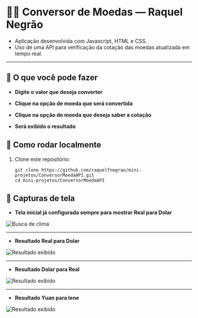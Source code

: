 # 👩‍💻 Conversor de Moedas — Raquel Negrão

- Aplicação desenvolvida com Javascript, HTML e CSS. 
- Uso de uma API para verificação da cotação das moedas atualizada em tempo real.

---

## 📂 O que você pode fazer

- **Digite o valor que deseja converter** 

- **Clique na opção de moeda que será convertida**  

- **Clique na opção de moeda que deseja saber a cotação**

- **Será exibido o resultado**  
  
## 📂 Como rodar localmente

1. Clone este repositório:  
   ```
   git clone https://github.com/raquelfnegrao/mini-projetos/ConversorMoedaAPI.git
   cd mini-projetos/ConversorMoedaAPI
   
## 📂  Capturas de tela

- **Tela inicial já configurada sempre para mostrar Real para Dolar** 

![Busca de clima](captura%20de%20tela/Captura%20de%20tela1.png)

---

- **Resultado Real para Dolar** 

![Resultado exibido](captura%20de%20tela/Captura%20de%20tela2.png)

---

- **Resultado Dolar para Real** 

![Resultado exibido](captura%20de%20tela/Captura%20de%20tela3.png)

---

- **Resultado Yuan para Iene** 

![Resultado exibido](captura%20de%20tela/Captura%20de%20tela4.png)
